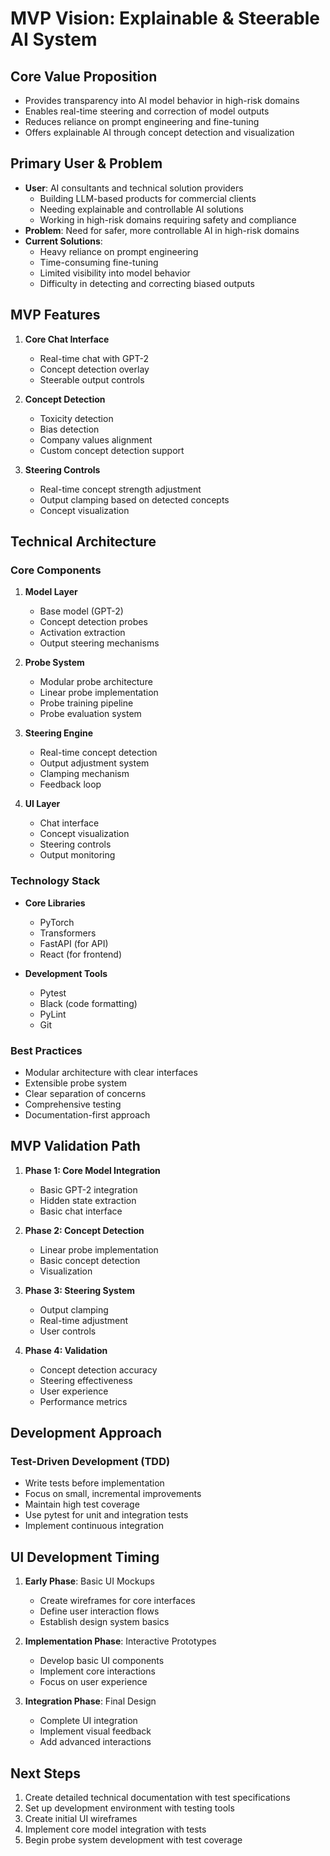 # MVP Vision: Explainable & Steerable AI System

## Core Value Proposition
- Provides transparency into AI model behavior in high-risk domains
- Enables real-time steering and correction of model outputs
- Reduces reliance on prompt engineering and fine-tuning
- Offers explainable AI through concept detection and visualization

## Primary User & Problem
- **User**: AI consultants and technical solution providers
  - Building LLM-based products for commercial clients
  - Needing explainable and controllable AI solutions
  - Working in high-risk domains requiring safety and compliance
- **Problem**: Need for safer, more controllable AI in high-risk domains
- **Current Solutions**: 
  - Heavy reliance on prompt engineering
  - Time-consuming fine-tuning
  - Limited visibility into model behavior
  - Difficulty in detecting and correcting biased outputs

## MVP Features
1. **Core Chat Interface**
   - Real-time chat with GPT-2
   - Concept detection overlay
   - Steerable output controls

2. **Concept Detection**
   - Toxicity detection
   - Bias detection
   - Company values alignment
   - Custom concept detection support

3. **Steering Controls**
   - Real-time concept strength adjustment
   - Output clamping based on detected concepts
   - Concept visualization

## Technical Architecture

### Core Components
1. **Model Layer**
   - Base model (GPT-2)
   - Concept detection probes
   - Activation extraction
   - Output steering mechanisms

2. **Probe System**
   - Modular probe architecture
   - Linear probe implementation
   - Probe training pipeline
   - Probe evaluation system

3. **Steering Engine**
   - Real-time concept detection
   - Output adjustment system
   - Clamping mechanism
   - Feedback loop

4. **UI Layer**
   - Chat interface
   - Concept visualization
   - Steering controls
   - Output monitoring

### Technology Stack
- **Core Libraries**
  - PyTorch
  - Transformers
  - FastAPI (for API)
  - React (for frontend)

- **Development Tools**
  - Pytest
  - Black (code formatting)
  - PyLint
  - Git

### Best Practices
- Modular architecture with clear interfaces
- Extensible probe system
- Clear separation of concerns
- Comprehensive testing
- Documentation-first approach

## MVP Validation Path
1. **Phase 1: Core Model Integration**
   - Basic GPT-2 integration
   - Hidden state extraction
   - Basic chat interface

2. **Phase 2: Concept Detection**
   - Linear probe implementation
   - Basic concept detection
   - Visualization

3. **Phase 3: Steering System**
   - Output clamping
   - Real-time adjustment
   - User controls

4. **Phase 4: Validation**
   - Concept detection accuracy
   - Steering effectiveness
   - User experience
   - Performance metrics

## Development Approach
### Test-Driven Development (TDD)
- Write tests before implementation
- Focus on small, incremental improvements
- Maintain high test coverage
- Use pytest for unit and integration tests
- Implement continuous integration

## UI Development Timing
1. **Early Phase**: Basic UI Mockups
   - Create wireframes for core interfaces
   - Define user interaction flows
   - Establish design system basics

2. **Implementation Phase**: Interactive Prototypes
   - Develop basic UI components
   - Implement core interactions
   - Focus on user experience

3. **Integration Phase**: Final Design
   - Complete UI integration
   - Implement visual feedback
   - Add advanced interactions

## Next Steps
1. Create detailed technical documentation with test specifications
2. Set up development environment with testing tools
3. Create initial UI wireframes
4. Implement core model integration with tests
5. Begin probe system development with test coverage
